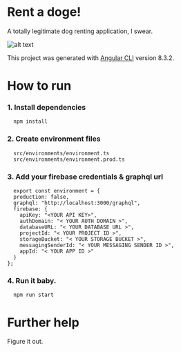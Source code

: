 # Rent a doge!

A totally legitimate dog renting application, I swear.

![alt text](https://media.giphy.com/media/HCTfYH2Xk5yw/giphy.gif)

This project was generated with [Angular CLI](https://github.com/angular/angular-cli) version 8.3.2.

# How to run

### 1. Install dependencies

```
  npm install
```

### 2. Create environment files

```
  src/environments/environment.ts
  src/environments/environment.prod.ts
```

### 3. Add your firebase credentials & graphql url

```
  export const environment = {
  production: false,
  graphql: "http://localhost:3000/graphql",
  firebase: {
    apiKey: "<YOUR API KEY>",
    authDomain: "< YOUR AUTH DOMAIN >",
    databaseURL: "< YOUR DATABASE URL >",
    projectId: "< YOUR PROJECT ID >",
    storageBucket: "< YOUR STORAGE BUCKET >",
    messagingSenderId: "< YOUR MESSAGING SENDER ID >",
    appId: "< YOUR APP ID >"
  }
};
```

### 4. Run it baby.

```
  npm run start
```

# Further help

Figure it out.
